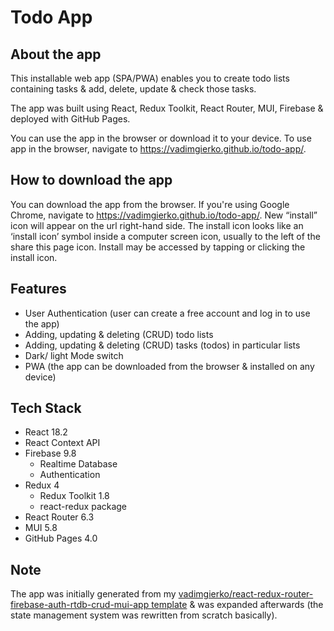 # Todo App

## About the app

This installable web app (SPA/PWA) enables you to create todo lists containing tasks & add, delete, update & check those tasks.

The app was built using React, Redux Toolkit, React Router, MUI, Firebase & deployed with GitHub Pages.

You can use the app in the browser or download it to your device. To use app in the browser, navigate to https://vadimgierko.github.io/todo-app/.

## How to download the app

You can download the app from the browser. If you're using Google Chrome, navigate to https://vadimgierko.github.io/todo-app/. New “install” icon will appear on the url right-hand side. The install icon looks like an ‘install icon’ symbol inside a computer screen icon, usually to the left of the share this page icon. Install may be accessed by tapping or clicking the install icon.

## Features

- User Authentication (user can create a free account and log in to use the app)
- Adding, updating & deleting (CRUD) todo lists
- Adding, updating & deleting (CRUD) tasks (todos) in particular lists
- Dark/ light Mode switch
- PWA (the app can be downloaded from the browser & installed on any device)

## Tech Stack

- React 18.2
- React Context API
- Firebase 9.8
  - Realtime Database
  - Authentication
- Redux 4
  - Redux Toolkit 1.8
  - react-redux package
- React Router 6.3
- MUI 5.8
- GitHub Pages 4.0

## Note

The app was initially generated from my [vadimgierko/react-redux-router-firebase-auth-rtdb-crud-mui-app template](https://github.com/vadimgierko/react-redux-router-firebase-auth-rtdb-crud-mui-app#readme) & was expanded afterwards (the state management system was rewritten from scratch basically).
